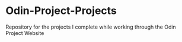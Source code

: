 # Odin-Project-Projects

Repository for the projects I complete while working through the Odin Project Website